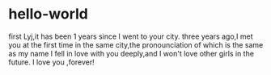 # hello-world
first 
Lyj,it has been 1 years since I went to your city.
three years ago,I met you at the first time in the same city,the pronounciation of which is the same as my name
I fell in love with you deeply,and I won't love other girls in the future.
I love you ,forever!
